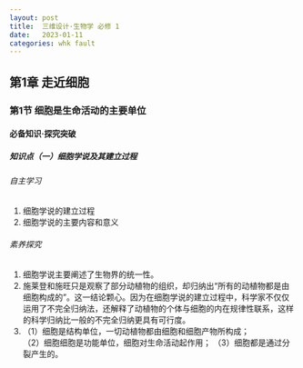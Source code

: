 ```yaml
---
layout: post
title:  三维设计·生物学 必修 1
date:   2023-01-11
categories: whk fault
---
```


## 第1章 走近细胞

### 第1节 细胞是生命活动的主要单位

#### 必备知识·探究突破

##### 知识点（一）细胞学说及其建立过程

###### 自主学习

1. 细胞学说的建立过程
2. 细胞学说的主要内容和意义

###### 素养探究

1. 细胞学说主要阐述了生物界的统一性。
2. 施莱登和施旺只是观察了部分动植物的组织，却归纳出“所有的动植物都是由细胞构成的”。这一结论颗心。因为在细胞学说的建立过程中，科学家不仅仅运用了不完全归纳法，还解释了动植物的个体与细胞的内在规律性联系，这样的科学归纳比一般的不完全归纳更具有可行度。
3. （1）细胞是结构单位，一切动植物都由细胞和细胞产物所构成；  
（2）细胞细胞是功能单位，细胞对生命活动起作用；
    （3）细胞都是通过分裂产生的。